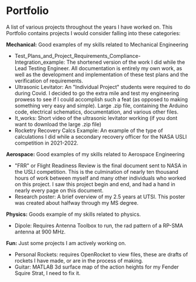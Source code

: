 # Portfolio
A list of various projects throughout the years I have worked on. This Portfolio contains projects I would consider falling into these categories:

**Mechanical:** Good examples of my skills related to Mechanical Engineering

-  Test_Plans_and_Project_Requirements_Compliance-Integration_example: The shortened version of the work I did while the Lead Testing Engineer.  All documentation is entirely my own work, as well as the development and implementation of these test plans and the verification of requirements. 
- Ultrasonic Levitator: An "Individual Project" students were required to do during Covid. I decided to go the extra mile and test my engineering prowess to see if I could accomplish such a feat (as opposed to making something very easy and simple).  Large .zip file, containing the Arduino code, electrical schematics, documentation, and various other files. 
- It_works: Short video of the ultrasonic levitator working (if you dont want to download the large .zip file) 
- Rocketry Recovery Calcs Example: An example of the type of calculations I did while a secondary recovery officer for the NASA USLI competition in 2021-2022. 

**Aerospace:** Good examples of my skills related to Aerospace Engineering

-  "FRR" or Flight Readiness Review is the final document sent to NASA in the USLI competition.  This is the culmination of nearly ten thousand hours of work between myself and many other individuals who worked on this project. I saw this project begin and end, and had a hand in nearly every page on this document. 
-  Research poster: A brief overview of my 2.5 years at UTSI.  This poster was created about halfway through my MS degree. 

**Physics:** Goods example of my skills related to physics.

-  Dipole: Requires Antenna Toolbox to run, the rad pattern of a RP-SMA antenna at 900 MHz. 

**Fun:** Just some projects I am actively working on. 

-  Personal Rockets: requires OpenRocket to view files, these are drafts of rockets I have made, or are in the process of making. 
-  Guitar: MATLAB 3d surface map of the action heights for my Fender Squire Strat, I need to fix it. 
  
